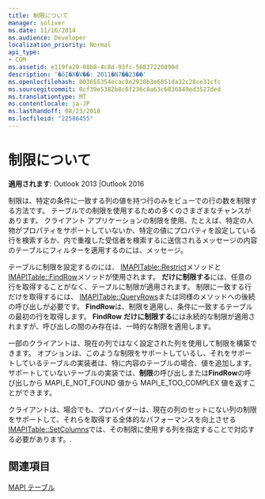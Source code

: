 ```yaml
---
title: 制限について
manager: soliver
ms.date: 11/16/2014
ms.audience: Developer
localization_priority: Normal
api_type:
- COM
ms.assetid: e119fa20-08b8-4c8d-93fc-56037220890d
description: '�ŏI�X�V��: 2011�N7��23��'
ms.openlocfilehash: 003655354ecac8e2910b3e6851da32c28ce31cfc
ms.sourcegitcommit: 0cf39e5382b8c6f236c8a63c6036849ed3527ded
ms.translationtype: MT
ms.contentlocale: ja-JP
ms.lasthandoff: 08/23/2018
ms.locfileid: "22586455"
---
```

# <a name="about-restrictions"></a>制限について

  
  
**適用されます**: Outlook 2013 |Outlook 2016 
  
制限は、特定の条件に一致する列の値を持つ行のみをビューでの行の数を制限する方法です。 テーブルでの制限を使用するための多くのさまざまなチャンスがあります。 クライアント アプリケーションの制限を使用、たとえば、特定の人物がプロパティをサポートしていないか、特定の値にプロパティを設定している行を検索するか、内で重複した受信者を検索するに送信されるメッセージの内容のテーブルにフィルターを適用するのには、メッセージ。 
  
テーブルに制限を設定するのには、 [IMAPITable::Restrict](imapitable-restrict.md)メソッドと[IMAPITable::FindRow](imapitable-findrow.md)メソッドが使用されます。 **だけに制限する**には、任意の行を取得することがなく、テーブルに制限が適用されます。 制限に一致する行だけを取得するには、 [IMAPITable::QueryRows](imapitable-queryrows.md)または同様のメソッドへの後続の呼び出しが必要です。 **FindRow**は、制限を適用し、条件に一致するテーブルの最初の行を取得します。 **FindRow** **だけに制限する**には永続的な制限が適用されますが、呼び出しの間のみ存在は、一時的な制限を適用します。 
  
一部のクライアントは、現在の列ではなく設定された列を使用して制限を構築できます。 オプションは、このような制限をサポートしているし、それをサポートしているテーブルの実装者は、特に内容のテーブルの場合、値を追加します。 サポートしていないテーブルの実装では、**制限**の呼び出しまたは**FindRow**の呼び出しから MAPI_E_NOT_FOUND 値から MAPI_E_TOO_COMPLEX 値を返すことができます。 
  
クライアントは、場合でも、プロバイダーは、現在の列のセットにない列の制限をサポートして、それらを取得する全体的なパフォーマンスを向上させる[IMAPITable::SetColumns](imapitable-setcolumns.md)では、その制限に使用する列を指定することで対応する必要があります。.
  
## <a name="see-also"></a>関連項目



[MAPI テーブル](mapi-tables.md)

